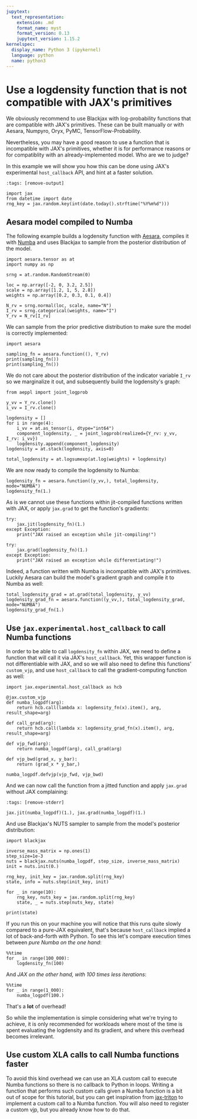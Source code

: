 ```yaml
---
jupytext:
  text_representation:
    extension: .md
    format_name: myst
    format_version: 0.13
    jupytext_version: 1.15.2
kernelspec:
  display_name: Python 3 (ipykernel)
  language: python
  name: python3
---
```


# Use a logdensity function that is not compatible with JAX's primitives


We obviously recommend to use Blackjax with log-probability functions that are compatible with JAX's primitives. These can be built manually or with Aesara, Numpyro, Oryx, PyMC, TensorFlow-Probability.

Nevertheless, you may have a good reason to use a function that is incompatible with JAX's primitives, whether it is for performance reasons or for compatiblity with an already-implemented model. Who are we to judge?

In this example we will show you how this can be done using JAX's experimental `host_callback` API, and hint at a faster solution.

```{code-cell} ipython3
:tags: [remove-output]

import jax
from datetime import date
rng_key = jax.random.key(int(date.today().strftime("%Y%m%d")))
```

## Aesara model compiled to Numba

The following example builds a logdensity function with [Aesara](https://github.com/aesara-devs/aesara), compiles it with [Numba](https://numba.pydata.org/) and uses Blackjax to sample from the posterior distribution of the model.

```{code-cell} ipython3
import aesara.tensor as at
import numpy as np

srng = at.random.RandomStream(0)

loc = np.array([-2, 0, 3.2, 2.5])
scale = np.array([1.2, 1, 5, 2.8])
weights = np.array([0.2, 0.3, 0.1, 0.4])

N_rv = srng.normal(loc, scale, name="N")
I_rv = srng.categorical(weights, name="I")
Y_rv = N_rv[I_rv]
```

We can sample from the prior predictive distribution to make sure the model is correctly implemented:

```{code-cell} ipython3
import aesara

sampling_fn = aesara.function((), Y_rv)
print(sampling_fn())
print(sampling_fn())
```

We do not care about the posterior distribution of the indicator variable `I_rv` so we marginalize it out, and subsequently build the logdensity's graph:

```{code-cell} ipython3
from aeppl import joint_logprob

y_vv = Y_rv.clone()
i_vv = I_rv.clone()

logdensity = []
for i in range(4):
    i_vv = at.as_tensor(i, dtype="int64")
    component_logdensity, _ = joint_logprob(realized={Y_rv: y_vv, I_rv: i_vv})
    logdensity.append(component_logdensity)
logdensity = at.stack(logdensity, axis=0)

total_logdensity = at.logsumexp(at.log(weights) + logdensity)
```

We are now ready to compile the logdensity to Numba:

```{code-cell} ipython3
logdensity_fn = aesara.function((y_vv,), total_logdensity, mode="NUMBA")
logdensity_fn(1.)
```

As is we cannot use these functions within jit-compiled functions written with JAX, or apply `jax.grad` to get the function's gradients:

```{code-cell} ipython3
try:
    jax.jit(logdensity_fn)(1.)
except Exception:
    print("JAX raised an exception while jit-compiling!")

try:
    jax.grad(logdensity_fn)(1.)
except Exception:
    print("JAX raised an exception while differentiating!")
```

Indeed, a function written with Numba is incompatible with JAX's primitives. Luckily Aesara can build the model's gradient graph and compile it to Numba as well:

```{code-cell} ipython3
total_logdensity_grad = at.grad(total_logdensity, y_vv)
logdensity_grad_fn = aesara.function((y_vv,), total_logdensity_grad, mode="NUMBA")
logdensity_grad_fn(1.)
```

## Use `jax.experimental.host_callback` to call Numba functions

In order to be able to call `logdensity_fn` within JAX, we need to define a function that will call it via JAX's `host_callback`. Yet, this wrapper function is not differentiable with JAX, and so we will also need to define this functions' `custom_vjp`, and use `host_callback` to call the gradient-computing function as well:

```{code-cell} ipython3
import jax.experimental.host_callback as hcb

@jax.custom_vjp
def numba_logpdf(arg):
    return hcb.call(lambda x: logdensity_fn(x).item(), arg, result_shape=arg)

def call_grad(arg):
    return hcb.call(lambda x: logdensity_grad_fn(x).item(), arg, result_shape=arg)

def vjp_fwd(arg):
    return numba_logpdf(arg), call_grad(arg)

def vjp_bwd(grad_x, y_bar):
    return (grad_x * y_bar,)

numba_logpdf.defvjp(vjp_fwd, vjp_bwd)
```

And we can now call the function from a jitted function and apply `jax.grad` without JAX complaining:

```{code-cell} ipython3
:tags: [remove-stderr]

jax.jit(numba_logpdf)(1.), jax.grad(numba_logpdf)(1.)
```

And use Blackjax's NUTS sampler to sample from the model's posterior distribution:

```{code-cell} ipython3
import blackjax

inverse_mass_matrix = np.ones(1)
step_size=1e-3
nuts = blackjax.nuts(numba_logpdf, step_size, inverse_mass_matrix)
init = nuts.init(0.)

rng_key, init_key = jax.random.split(rng_key)
state, info = nuts.step(init_key, init)

for _ in range(10):
    rng_key, nuts_key = jax.random.split(rng_key)
    state, _ = nuts.step(nuts_key, state)

print(state)
```

If you run this on your machine you will notice that this runs quite slowly compared to a pure-JAX equivalent, that's because `host_callback` implied a lot of back-and-forth with Python. To see this let's compare execution times between *pure Numba on the one hand*:

```{code-cell} ipython3
%%time
for _ in range(100_000):
    logdensity_fn(100)
```

And *JAX on the other hand, with 100 times less iterations*:

```{code-cell} ipython3
%%time
for _ in range(1_000):
    numba_logpdf(100.)
```

That's a **lot** of overhead!

So while the implementation is simple considering what we're trying to achieve, it is only recommended for workloads where most of the time is spent evaluating the logdensity and its gradient, and where this overhead becomes irrelevant.


## Use custom XLA calls to call Numba functions faster


To avoid this kind overhead we can use an XLA custom call to execute Numba functions so there is no callback to Python in loops. Writing a function that performs such custom calls given a Numba function is a bit out of scope for this tutorial, but you can get inspiration from [jax-triton](https://github.com/jax-ml/jax-triton/blob/main/jax_triton/triton_call.py) to implement a custom call to a Numba function. You will also need to register a custom vjp, but you already know how to do that.
